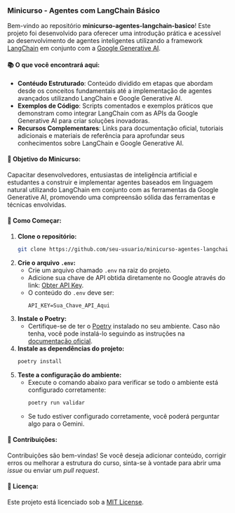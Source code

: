 ### Minicurso - Agentes com LangChain Básico

Bem-vindo ao repositório **minicurso-agentes-langchain-basico**! Este projeto foi desenvolvido para oferecer uma introdução prática e acessível ao desenvolvimento de agentes inteligentes utilizando a framework [LangChain](https://langchain.com/) em conjunto com a [Google Generative AI](https://ai.google/).

#### 📚 O que você encontrará aqui:

- **Contéudo Estruturado**: Conteúdo dividido em etapas que abordam desde os conceitos fundamentais até a implementação de agentes avançados utilizando LangChain e Google Generative AI.
- **Exemplos de Código**: Scripts comentados e exemplos práticos que demonstram como integrar LangChain com as APIs da Google Generative AI para criar soluções inovadoras.
- **Recursos Complementares**: Links para documentação oficial, tutoriais adicionais e materiais de referência para aprofundar seus conhecimentos sobre LangChain e Google Generative AI.

#### 🎯 Objetivo do Minicurso:

Capacitar desenvolvedores, entusiastas de inteligência artificial e estudantes a construir e implementar agentes baseados em linguagem natural utilizando LangChain em conjunto com as ferramentas da Google Generative AI, promovendo uma compreensão sólida das ferramentas e técnicas envolvidas.

#### 🚀 Como Começar:

1. **Clone o repositório:**
   ```bash
   git clone https://github.com/seu-usuario/minicurso-agentes-langchain-basico.git
   ```
2. **Crie o arquivo `.env`:**
   - Crie um arquivo chamado `.env` na raiz do projeto.
   - Adicione sua chave de API obtida diretamente no Google através do link: [Obter API Key](https://aistudio.google.com/app/apikey).
   - O conteúdo do `.env` deve ser:
     ```env
     API_KEY=Sua_Chave_API_Aqui
     ```
3. **Instale o Poetry:**
   - Certifique-se de ter o [Poetry](https://python-poetry.org/) instalado no seu ambiente. Caso não tenha, você pode instalá-lo seguindo as instruções na [documentação oficial](https://python-poetry.org/docs/#installation).
4. **Instale as dependências do projeto:**
   ```bash
   poetry install
   ```
5. **Teste a configuração do ambiente:**
   - Execute o comando abaixo para verificar se todo o ambiente está configurado corretamente:
     ```bash
     poetry run validar
     ```
   - Se tudo estiver configurado corretamente, você poderá perguntar algo para o Gemini.

#### 🤝 Contribuições:

Contribuições são bem-vindas! Se você deseja adicionar conteúdo, corrigir erros ou melhorar a estrutura do curso, sinta-se à vontade para abrir uma _issue_ ou enviar um _pull request_.

#### 📄 Licença:

Este projeto está licenciado sob a [MIT License](LICENSE).
